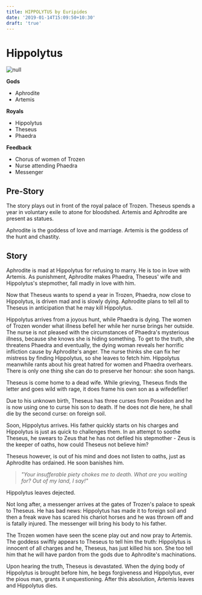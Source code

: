 ```yaml
---
title: HIPPOLYTUS by Euripides
date: '2019-01-14T15:09:50+10:30'
draft: 'true'
---
```

# Hippolytus

![null](/images/uploads/188px-hippolytus_sir_lawrence_alma_tadema.jpg)

**Gods**

* Aphrodite
* Artemis

**Royals**

* Hippolytus
* Theseus
* Phaedra

**Feedback**

* Chorus of women of Trozen
* Nurse attending Phaedra
* Messenger

## Pre-Story

The story plays out in front of the royal palace of Trozen. Theseus spends a year in voluntary exile to atone for bloodshed. Artemis and Aphrodite are present as statues.

Aphrodite is the goddess of love and marriage. Artemis is the goddess of the hunt and chastity.

## Story

Aphrodite is mad at Hippolytus for refusing to marry. He is too in love with Artemis. As punishment, Aphrodite makes Phaedra, Theseus' wife and Hippolytus's stepmother, fall madly in love with him. 

Now that Theseus wants to spend a year in Trozen, Phaedra, now close to Hippolytus, is driven mad and is slowly dying. Aphrodite plans to tell all to Theseus in anticipation that he may kill Hippolytus.

Hippolytus arrives from a joyous hunt, while Phaedra is dying. The women of Trozen wonder what illness befell her while her nurse brings her outside. The nurse is not pleased with the circumstances of Phaedra's mysterious illness, because she knows she is hiding something. To get to the truth, she threatens Phaedra and eventually, the dying woman reveals her horrific infliction cause by Aphrodite's anger. The nurse thinks she can fix her mistress by finding Hippolytus, so she leaves to fetch him. Hippolytus meanwhile rants about his great hatred for women and Phaedra overhears. There is only one thing she can do to preserve her honour: she soon hangs.

Theseus is come home to a dead wife. While grieving, Theseus finds the letter and goes wild with rage, it does frame his own son as a wifedefiler!

Due to his unknown birth, Theseus has three curses from Poseidon and he is now using one to curse his son to death. If he does not die here, he shall die by the second curse: on foreign soil.

Soon, Hippolytus arrives. His father quickly starts on his charges and Hippolytus is just as quick to challenges them. In an attempt to soothe Theseus, he swears to Zeus that he has not defiled his stepmother - Zeus is the keeper of oaths, how could Theseus not believe him?

Theseus however, is out of his mind and does not listen to oaths, just as Aphrodite has ordained. He soon banishes him.

> _"Your insufferable piety chokes me to death. What are you waiting for? Out of my land, I say!"_

Hippolytus leaves dejected.

Not long after, a messenger arrives at the gates of Trozen's palace to speak to Theseus. He has bad news: Hippolytus has made it to foreign soil and then a freak wave has scared his chariot horses and he was thrown off and is fatally injured. The messenger will bring his body to his father.

The Trozen women have seen the scene play out and now pray to Artemis. The goddess swiftly appears to Theseus to tell him the truth: Hippolytus is innocent of all charges and he, Theseus, has just killed his son. She too tell him that he will have pardon from the gods due to Aphrodite's machinations.

Upon hearing the truth, Theseus is devastated. When the dying body of Hippolytus is brought before him, he begs forgiveness and Hippolytus, ever the pious man, grants it unquestioning. After this absolution, Artemis leaves and Hippolytus dies.
